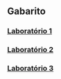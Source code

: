 ## Gabarito

### [Laboratório 1](./src/gabarito/laboratorio1/)<br/>
### [Laboratório 2](./src/gabarito/laboratorio2/)<br/>
### [Laboratório 3](./src/gabarito/laboratorio3)<br/>